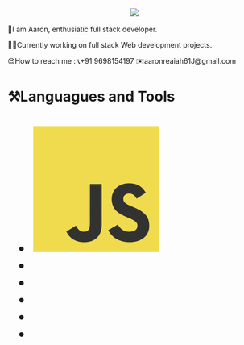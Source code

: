 <div align="center"><img src="https://user-images.githubusercontent.com/94035223/164618715-a455f7cb-b444-49bc-9e5f-8d8cc552414d.gif" width="full"></div>

<p>👋I am Aaron, enthusiatic full stack developer.</p>
</p>👷‍♂️Currently working on full stack Web development projects.</p>
</p>😎How to reach me : 📞+91 9698154197  ✉️aaronreaiah61J@gmail.com</p>

<h1>⚒️Languagues and Tools<h1>
  <ul class="code">
    <li><img src="https://github.com/devicons/devicon/blob/master/icons/javascript/javascript-original.svg"></i>
    <li><i class="fab fa-css3-alt"></i></li>
    <li><i class="fab fa-bootstrap"></i></li>
    <li></li>
    <li></li>
    <li></li>
  </ul>
